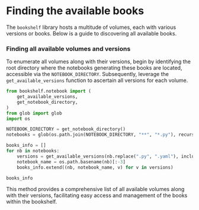 # Finding the available books

The `bookshelf` library hosts a multitude of volumes, each with various
versions or books. Below is a guide to discovering all available books.

### Finding all available volumes and versions

To enumerate all volumes along with their versions, begin by identifying
the root directory where the notebooks generating these books are located,
accessible via the `NOTEBOOK_DIRECTORY`. Subsequently, leverage the
`get_available_versions` function to ascertain all versions for each volume.

```python
from bookshelf.notebook import (
    get_available_versions,
    get_notebook_directory,
)
from glob import glob
import os

NOTEBOOK_DIRECTORY = get_notebook_directory()
notebooks = glob(os.path.join(NOTEBOOK_DIRECTORY, "**", "*.py"), recursive=True)

books_info = []
for nb in notebooks:
    versions = get_available_versions(nb.replace(".py", ".yaml"), include_private=False)
    notebook_name = os.path.basename(nb)[:-3]
    books_info.extend((nb, notebook_name, v) for v in versions)

books_info
```

This method provides a comprehensive list of all available volumes along with their versions,
facilitating easy access and management of the books within the bookshelf.
